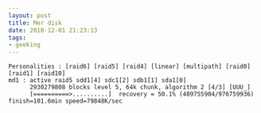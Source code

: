 ```yaml
---
layout: post
title: Mer disk
date: 2010-12-01 21:23:13
tags: 
- geeking
---
```


	Personalities : [raid6] [raid5] [raid4] [linear] [multipath] [raid0] [raid1] [raid10]
	md1 : active raid5 sdd1[4] sdc1[2] sdb1[1] sda1[0]
	      2930279808 blocks level 5, 64k chunk, algorithm 2 [4/3] [UUU_]
	      [==========>..........]  recovery = 50.1% (489755904/976759936) finish=101.6min speed=79848K/sec